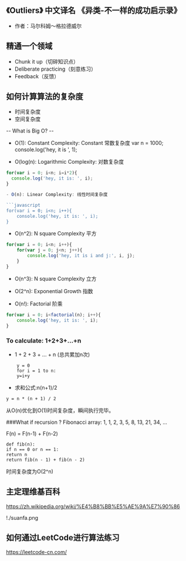 
## 《Outliers》 中文译名 《异类-不一样的成功启示录》

- 作者：马尔科姆～格拉德威尔

## 精通一个领域

- Chunk it up（切碎知识点）
- Deliberate practicing（刻意练习）
- Feedback（反馈）

## 如何计算算法的复杂度

- 时间复杂度
- 空间复杂度

-- What is Big O? --

- O(1): Constant Complexity: Constant 常数复杂度
var n = 1000;
console.log('hey, it is ', 1);

- O(log(n): Logarithmic Complexity: 对数复杂度
```javascript
for(var i = 0; i<n; i=i*2){
  console.log('hey, it is: ', i);
}

- O(n): Linear Complexity: 线性时间复杂度

```javascript
for(var i = 0; i<n; i++){
    console.log('hey, it is: ', i);
}
```
- O(n^2): N square Complexity 平方
```javascript
for(var i = 0; i<n; i++){
    for(var j = 0; j<n; j++){
        console.log('hey, it is i and j:', i, j);
    }
}
```
- O(n^3): N square Complexity 立方

- O(2^n): Exponential Growth 指数


- O(n!): Factorial 阶乘
```javascript
for(var i = 0; i<factorial(n); i++){
    console.log('hey, it is: ', i);
}
```

### To calculate: 1+2+3+...+n

- 1 + 2 + 3 + ... + n (总共累加n次)
```
    y = 0
    for i = 1 to n:
    y=i+y
```

- 求和公式:n(n+1)/2
```
y = n * (n + 1) / 2
```

从O(n)优化到O(1)时间复杂度，瞬间执行完毕。

###What if recursion ? Fibonacci array: 1, 1, 2, 3, 5, 8, 13, 21, 34, ...

F(n) = F(n-1) + F(n-2)
```
def fib(n):
if n == 0 or n == 1:
return n
return fib(n - 1) + fib(n - 2)
```
时间复杂度为O(2^n)

## 主定理维基百科

https://zh.wikipedia.org/wiki/%E4%B8%BB%E5%AE%9A%E7%90%86

!./suanfa.png


## 如何通过LeetCode进行算法练习

https://leetcode-cn.com/


